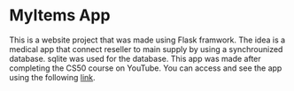 # MyItems App

This is a website project that was made using Flask framwork. The idea is a medical app that connect reseller to main supply by using a synchrounized database. 
sqlite was used for the database. This app was made after completing the CS50 course on YouTube.
You can access and see the app using the following [link](https://mhr8.pythonanywhere.com/).
